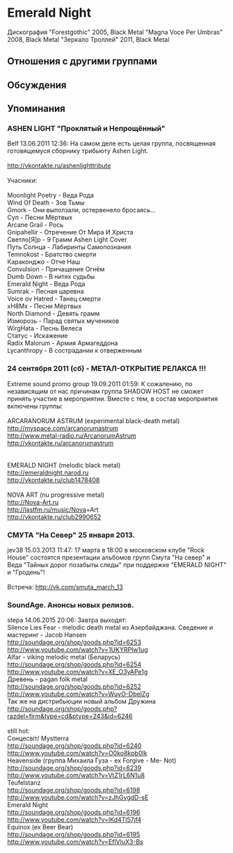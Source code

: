 # Emerald Night

Дискография
"Forestgothic" 2005, Black Metal
"Magna Voce Per Umbras" 2008, Black Metal
"Зеркало Троллей" 2011, Black Metal

## Отношения с другими группами


## Обсуждения


## Упоминания

### ASHEN LIGHT &quot;Проклятый и Непрощённый&quot;

Belf 13.06.2011 12:36:
На самом деле есть целая группа, посвященная готовящемуся сборнику трибьюту Ashen Light.<BR><BR><A HREF="http://vkontakte.ru/ashenlighttribute" TARGET="_blank">http://vkontakte.ru/ashenlighttribute</A><BR><BR>Учасники:<BR><BR>Moonlight Poetry - Веда Рода <BR>Wind Of Death - Зов Тьмы <BR>Gmork - Они выползали, остервенело бросаясь... <BR>Суп - Песни Мёртвых <BR>Arcane Grail - Рось <BR>Gnipahellir - Отречение От Мира И Христа <BR>Светло[Я]р - 9 Грамм Ashen Light Cover <BR>Путь Солнца - Лабиринты Самопознания <BR>Temnokost - Братство смерти <BR>Караконджо - Отче Наш <BR>Convulsion - Причащение Огнём <BR>Dumb Down - B нитях судьбы <BR>Emerald Night - Веда Рода <BR>Sumrak - Лесная царевна <BR>Voice ov Hatred - Танец смерти <BR>xH8Mx - Песни Мёртвых <BR>North Diamond - Девять грамм <BR>Изморозь - Парад святых мучеников <BR>WirgHata - Песнь Велеса <BR>Статус - Искажение <BR>Radix Malorum - Армия Армагеддона<BR>Lycanthropy - В сострадании к отверженным

### 24 сентября 2011 (сб) - МЕТАЛ-ОТКРЫТИЕ РЕЛАКСА !!! 

Extreme sound promo group 19.09.2011 01:59:
К сожалению, по независящим от нас причинам группа SHADOW HOST не сможет принять участие в мероприятии. Вместе с тем, в состав мероприятия включены группы: <BR><BR>ARCARANORUM ASTRUM (experimental black-death metal)<BR><A HREF="http://myspace.com/arcanorumastrum" TARGET="_blank">http://myspace.com/arcanorumastrum</A><BR><A HREF="http://www.metal-radio.ru/ArcanorumAstrum" TARGET="_blank">http://www.metal-radio.ru/ArcanorumAstrum</A><BR><A HREF="http://vkontakte.ru/arcanorumastrum" TARGET="_blank">http://vkontakte.ru/arcanorumastrum</A><BR><BR><BR>EMERALD NIGHT (melodic black metal) <BR><A HREF="http://emeraldnight.narod.ru" TARGET="_blank">http://emeraldnight.narod.ru</A><BR><A HREF="http://vkontakte.ru/club1478408" TARGET="_blank">http://vkontakte.ru/club1478408</A><BR><BR>NOVA ART (nu progressive metal)<BR><A HREF="http://Nova-Art.ru" TARGET="_blank">http://Nova-Art.ru</A> <BR><A HREF="http://lastfm.ru/music/Nova" TARGET="_blank">http://lastfm.ru/music/Nova</A>+Art<BR><A HREF="http://vkontakte.ru/club2990652" TARGET="_blank">http://vkontakte.ru/club2990652</A>

### СМУТА &quot;На Север&quot; 25 января 2013.

jev38 15.03.2013 11:47:
17 марта в 18:00 в московском клубе "Rock House" состоятся презентации альбомов групп Смута "На север" и Веда "Тайных дорог позабыты следы" при поддержке "EMERALD NIGHT" и "Гродень"!<BR><BR>Встреча: <A HREF="http://vk.com/smuta_march_13" TARGET="_blank">http://vk.com/smuta_march_13</A>

### SoundAge. Анонсы новых релизов.

stepa 14.06.2015 20:06:
Завтра выходят: <BR>Silence Lies Fear - melodic death metal из Азербайджана. Сведение и мастеринг - Jacob Hansen<BR><A HREF="http://soundage.org/shop/goods.php?id=6253" TARGET="_blank">http://soundage.org/shop/goods.php?id=6253</A> <BR><A HREF="http://www.youtube.com/watch?v=1UKYRPlw1ug" TARGET="_blank">http://www.youtube.com/watch?v=1UKYRPlw1ug</A><BR>Alfar - viking melodic metal (Беларусь) <BR><A HREF="http://soundage.org/shop/goods.php?id=6254" TARGET="_blank">http://soundage.org/shop/goods.php?id=6254</A><BR><A HREF="http://www.youtube.com/watch?v=XE_O3yAPe1g" TARGET="_blank">http://www.youtube.com/watch?v=XE_O3yAPe1g</A><BR>Древень - pagan folk metal<BR><A HREF="http://soundage.org/shop/goods.php?id=6252" TARGET="_blank">http://soundage.org/shop/goods.php?id=6252</A><BR><A HREF="http://www.youtube.com/watch?v=WuyO-DbelZg" TARGET="_blank">http://www.youtube.com/watch?v=WuyO-DbelZg</A><BR>Так же на дистрибьюции новый альбом Дружина<BR><A HREF="http://soundage.org/shop/goods.php?razdel=firm&type=cd&ptype=243&id=6246" TARGET="_blank">http://soundage.org/shop/goods.php?razdel=firm&type=cd&ptype=243&id=6246</A><BR><BR>still hot:<BR>Сонцесвiт/ Mystterra <BR><A HREF="http://soundage.org/shop/goods.php?id=6240" TARGET="_blank">http://soundage.org/shop/goods.php?id=6240</A><BR><A HREF="http://www.youtube.com/watch?v=O0ko8kpb0lk" TARGET="_blank">http://www.youtube.com/watch?v=O0ko8kpb0lk</A><BR>Heavenside (группа Михаила Гуза - ex Forgive - Me- Not)<BR><A HREF="http://soundage.org/shop/goods.php?id=6239" TARGET="_blank">http://soundage.org/shop/goods.php?id=6239</A><BR><A HREF="http://www.youtube.com/watch?v=VtZ1rL6N1u8" TARGET="_blank">http://www.youtube.com/watch?v=VtZ1rL6N1u8</A><BR>Teufelstanz<BR><A HREF="http://soundage.org/shop/goods.php?id=6198" TARGET="_blank">http://soundage.org/shop/goods.php?id=6198</A><BR><A HREF="http://www.youtube.com/watch?v=zJhGvgdD-sE" TARGET="_blank">http://www.youtube.com/watch?v=zJhGvgdD-sE</A><BR>Emerald Night<BR><A HREF="http://soundage.org/shop/goods.php?id=6196" TARGET="_blank">http://soundage.org/shop/goods.php?id=6196</A><BR><A HREF="http://www.youtube.com/watch?v=lKd4Tl57jf4" TARGET="_blank">http://www.youtube.com/watch?v=lKd4Tl57jf4</A><BR>Equinox (ex Beer Bear)<BR><A HREF="http://soundage.org/shop/goods.php?id=6195" TARGET="_blank">http://soundage.org/shop/goods.php?id=6195</A><BR> <A HREF="http://www.youtube.com/watch?v=EflVIuX3-Bs" TARGET="_blank">http://www.youtube.com/watch?v=EflVIuX3-Bs</A><BR>

